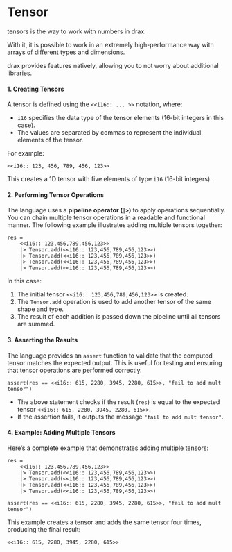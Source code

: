 # Tensor

tensors is the way to work with numbers in drax.

With it, it is possible to work in an extremely high-performance way with arrays of different types and dimensions.

drax provides features natively, allowing you to not worry about additional libraries.

#### **1. Creating Tensors**

A tensor is defined using the `<<i16:: ... >>` notation, where:
- `i16` specifies the data type of the tensor elements (16-bit integers in this case).
- The values are separated by commas to represent the individual elements of the tensor.

For example:

```plaintext
<<i16:: 123, 456, 789, 456, 123>>
```

This creates a 1D tensor with five elements of type `i16` (16-bit integers).

#### **2. Performing Tensor Operations**

The language uses a **pipeline operator (`|>`)** to apply operations sequentially. You can chain multiple tensor operations in a readable and functional manner. The following example illustrates adding multiple tensors together:

```plaintext
res =
    <<i16:: 123,456,789,456,123>>
    |> Tensor.add(<<i16:: 123,456,789,456,123>>)
    |> Tensor.add(<<i16:: 123,456,789,456,123>>)
    |> Tensor.add(<<i16:: 123,456,789,456,123>>)
    |> Tensor.add(<<i16:: 123,456,789,456,123>>)
```

In this case:
1. The initial tensor `<<i16:: 123,456,789,456,123>>` is created.
2. The `Tensor.add` operation is used to add another tensor of the same shape and type.
3. The result of each addition is passed down the pipeline until all tensors are summed.

#### **3. Asserting the Results**

The language provides an `assert` function to validate that the computed tensor matches the expected output. This is useful for testing and ensuring that tensor operations are performed correctly.

```plaintext
assert(res == <<i16:: 615, 2280, 3945, 2280, 615>>, "fail to add mult tensor")
```

- The above statement checks if the result (`res`) is equal to the expected tensor `<<i16:: 615, 2280, 3945, 2280, 615>>`.
- If the assertion fails, it outputs the message `"fail to add mult tensor"`.

#### **4. Example: Adding Multiple Tensors**

Here’s a complete example that demonstrates adding multiple tensors:

```plaintext
res =
    <<i16:: 123,456,789,456,123>>
    |> Tensor.add(<<i16:: 123,456,789,456,123>>)
    |> Tensor.add(<<i16:: 123,456,789,456,123>>)
    |> Tensor.add(<<i16:: 123,456,789,456,123>>)
    |> Tensor.add(<<i16:: 123,456,789,456,123>>)

assert(res == <<i16:: 615, 2280, 3945, 2280, 615>>, "fail to add mult tensor")
```

This example creates a tensor and adds the same tensor four times, producing the final result:

```
<<i16:: 615, 2280, 3945, 2280, 615>>
```
